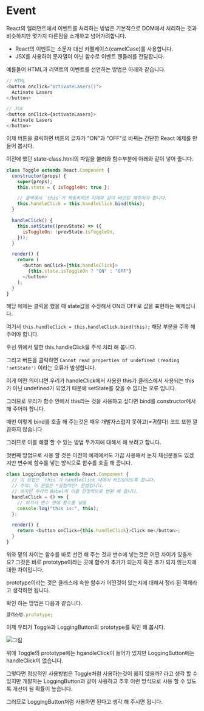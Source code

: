 # Event

React의 엘리먼트에서 이벤트를 처리하는 방법은 기본적으로 DOM에서 처리하는 것과 비슷하지만 몇가지 다른점을 소개하고 넘어가려합니다.

- React의 이벤트는 소문자 대신 카멜케이스(camelCase)를 사용합니다.
- JSX를 사용하여 문자열이 아닌 함수로 이벤트 핸들러를 전달합니다.

예를들어 HTML과 리액트의 이벤트를 선언하는 방법은 아래와 같습니다.

```javascript
// HTML
<button onclick="activateLasers()">
  Activate Lasers
</button>

// JSX
<button onClick={activateLasers}>
  Activate Lasers
</button>
```

이제 버튼을 클릭하면 버튼의 글자가 "ON"과 "OFF"로 바뀌는 간단한 React 예제를 만들어 봅시다.

이전에 했던 state-class.html의 파일을 불러와 함수부분에 아래와 같이 넣어 줍니다.

```javascript
class Toggle extends React.Component {
  constructor(props) {
    super(props);
    this.state = { isToggleOn: true };

    // 콜백에서 `this`가 작동하려면 아래와 같이 바인딩 해주어야 합니다.
    this.handleClick = this.handleClick.bind(this);
  }

  handleClick() {
    this.setState((prevState) => ({
      isToggleOn: !prevState.isToggleOn,
    }));
  }

  render() {
    return (
      <button onClick={this.handleClick}>
        {this.state.isToggleOn ? "ON" : "OFF"}
      </button>
    );
  }
}
```

해당 에제는 클릭을 했을 때 state값을 수정해서 ON과 OFF로 값을 표현하는 예제입니다.

여기서 `this.handleClick = this.handleClick.bind(this);` 해당 부분을 주목 해 주어야 합니다.

우선 위에서 말한 this.handleClick을 주석 처리 해 봅니다.

그리고 버튼을 클릭하면 `Cannot read properties of undefined (reading 'setState')` 이라는 오류가 발생합니다.

이게 어떤 의미냐면 우리가 handleClick에서 사용한 this가 클래스에서 사용되는 this가 아닌 undefined가 되었기 때문에 setState를 찾을 수 없다는 오류 입니다.

그러므로 우리가 함수 안에서 this라는 것을 사용하고 싶다면 bind를 constructor에서 해 주어야 합니다.

매번 이렇게 bind를 호출 해 주는것은 매우 개발자스럽지 못하고(=귀찮다) 코드 또한 깔끔하지 않습니다

그러므로 이를 해결 할 수 있는 방법 두가지에 대해서 해 보려고 합니다.

첫번째 방법으로 사용 할 것은 이전의 예제에서도 가끔 사용해서 눈치 채신분들도 있겠지만 변수에 함수를 넣는 방식으로 함수를 호출 해 줍니다.

```javascript
class LoggingButton extends React.Component {
  // 이 문법은 `this`가 handleClick 내에서 바인딩되도록 합니다.
  // 주의: 이 문법은 *실험적인* 문법입니다.
  // 하지만 우리의 Babel이 이를 안정적으로 변환 해 줍니다.
  handleClick = () => {
    // 여기서 변수 안에 함수를 넣음
    console.log("this is:", this);
  };

  render() {
    return <button onClick={this.handleClick}>Click me</button>;
  }
}
```

위와 밑의 차이는 함수를 바로 선언 해 주는 것과 변수에 넣는것은 어떤 차이가 있을까요? 그것은 바로 prototype이라는 곳에 함수가 추가가 되는지 혹은 추가 되지 않는지에 대한 차이입니다.

prototype이라는 것은 클래스에 속한 함수가 어떤것이 있는지에 대해서 정리 된 객체라고 생각하면 됩니다.

확인 하는 방법은 다음과 같습니다.

```javascript
클래스명.prototype;
```

이제 우리가 Toggle과 LoggingButton의 prototype를 확인 해 봅시다.

![그림](./%EC%A0%9C%EB%AA%A9%20%EC%97%86%EC%9D%8C.png)

위에 Toggle의 prototype에는 hgandleClick이 들어가 있지만 LoggingButton에는 handleClick이 없습니다.

그렇다면 정상적인 사용방법은 Toggle처럼 사용하는것이 옳지 않을까? 라고 생각 할 수 있지만 개발자는 LoggingButton과 같이 사용하고 추후 이런 방식으로 사용 할 수 있도록 개선이 될 확률이 높습니다.

그러므로 LoggingButton처럼 사용하면 된다고 생각 해 주시면 됩니다.
